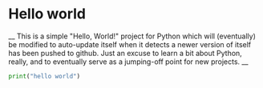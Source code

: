 # Hello world
__
This is a simple "Hello, World!" project for Python which will (eventually)
be modified to auto-update itself when it detects a newer version of itself
has been pushed to github. Just an excuse to learn a bit about Python,
really, and to eventually serve as a jumping-off point for new projects.
__
``` python
print("hello world")
```

